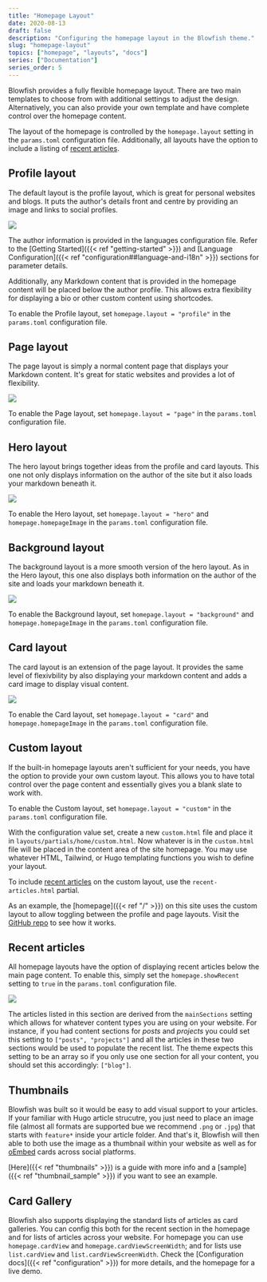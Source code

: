 ```yaml
---
title: "Homepage Layout"
date: 2020-08-13
draft: false
description: "Configuring the homepage layout in the Blowfish theme."
slug: "homepage-layout"
topics: ["homepage", "layouts", "docs"]
series: ["Documentation"]
series_order: 5
---
```


Blowfish provides a fully flexible homepage layout. There are two main templates to choose from with additional settings to adjust the design. Alternatively, you can also provide your own template and have complete control over the homepage content.

The layout of the homepage is controlled by the `homepage.layout` setting in the `params.toml` configuration file. Additionally, all layouts have the option to include a listing of [recent articles](#recent-articles).

## Profile layout

The default layout is the profile layout, which is great for personal websites and blogs. It puts the author's details front and centre by providing an image and links to social profiles.

<img class="thumbnailshadow" src="home-profile.png"/>

The author information is provided in the languages configuration file. Refer to the [Getting Started]({{< ref "getting-started" >}}) and [Language Configuration]({{< ref "configuration##language-and-i18n" >}}) sections for parameter details.

Additionally, any Markdown content that is provided in the homepage content will be placed below the author profile. This allows extra flexibility for displaying a bio or other custom content using shortcodes.

To enable the Profile layout, set `homepage.layout = "profile"` in the `params.toml` configuration file.

## Page layout

The page layout is simply a normal content page that displays your Markdown content. It's great for static websites and provides a lot of flexibility.

<img class="thumbnailshadow" src="home-page.png"/>

To enable the Page layout, set `homepage.layout = "page"` in the `params.toml` configuration file.

## Hero layout

The hero layout brings together ideas from the profile and card layouts. This one not only displays information on the author of the site but it also loads your markdown beneath it.

<img class="thumbnailshadow" src="home-hero.png"/>

To enable the Hero layout, set `homepage.layout = "hero"` and `homepage.homepageImage` in the `params.toml` configuration file.

## Background layout

The background layout is a more smooth version of the hero layout. As in the Hero layout, this one also displays both information on the author of the site and loads your markdown beneath it.

<img class="thumbnailshadow" src="home-background.png"/>

To enable the Background layout, set `homepage.layout = "background"` and `homepage.homepageImage` in the `params.toml` configuration file.

## Card layout

The card layout is an extension of the page layout. It provides the same level of flexivbility by also displaying your markdown content and adds a card image to display visual content.

<img class="thumbnailshadow" src="home-card.png"/>

To enable the Card layout, set `homepage.layout = "card"` and `homepage.homepageImage` in the `params.toml` configuration file. 


## Custom layout

If the built-in homepage layouts aren't sufficient for your needs, you have the option to provide your own custom layout. This allows you to have total control over the page content and essentially gives you a blank slate to work with.

To enable the Custom layout, set `homepage.layout = "custom"` in the `params.toml` configuration file.

With the configuration value set, create a new `custom.html` file and place it in `layouts/partials/home/custom.html`. Now whatever is in the `custom.html` file will be placed in the content area of the site homepage. You may use whatever HTML, Tailwind, or Hugo templating functions you wish to define your layout.

To include [recent articles](#recent-articles) on the custom layout, use the `recent-articles.html` partial.

As an example, the [homepage]({{< ref "/" >}}) on this site uses the custom layout to allow toggling between the profile and page layouts. Visit the [GitHub repo](https://github.com/nunocoracao/blowfish/blob/main/exampleSite/layouts/partials/home/custom.html) to see how it works.

## Recent articles

All homepage layouts have the option of displaying recent articles below the main page content. To enable this, simply set the `homepage.showRecent` setting to `true` in the `params.toml` configuration file.

<img class="thumbnailshadow" src="home-list.png"/>

The articles listed in this section are derived from the `mainSections` setting which allows for whatever content types you are using on your website. For instance, if you had content sections for _posts_ and _projects_ you could set this setting to `["posts", "projects"]` and all the articles in these two sections would be used to populate the recent list. The theme expects this setting to be an array so if you only use one section for all your content, you should set this accordingly: `["blog"]`.

## Thumbnails

Blowfish was built so it would be easy to add visual support to your articles. If your familiar with Hugo article strucutre, you just need to place an image file (almost all formats are supported bue we recommend `.png` or `.jpg`) that starts with `feature*` inside your article folder. And that's it, Blowfish will then able to both use the image as a thumbnail within your website as well as for <a target="_blank" href="https://oembed.com/">oEmbed</a> cards across social platforms. 

[Here]({{< ref "thumbnails" >}}) is a guide with more info and a [sample]({{< ref "thumbnail_sample" >}}) if you want to see an example.

## Card Gallery

Blowfish also supports displaying the standard lists of articles as card galleries. You can config this both for the recent section in the homepage and for lists of articles across your website. For homepage you can use `homepage.cardView` and `homepage.cardViewScreenWidth`; and for lists use `list.cardView` and `list.cardViewScreenWidth`. Check the [Configuration docs]({{< ref "configuration" >}}) for more details, and the homepage for a live demo.